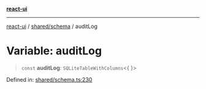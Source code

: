 [**react-ui**](../../../README.md)

***

[react-ui](../../../README.md) / [shared/schema](../README.md) / auditLog

# Variable: auditLog

> `const` **auditLog**: `SQLiteTableWithColumns`\<\{ \}\>

Defined in: [shared/schema.ts:230](https://github.com/UWA-CITS5206-DMR/react-ui/blob/7050e78c07ed514b5a3e8c4228a2104c7641f592/shared/schema.ts#L230)
